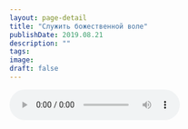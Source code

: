 ```yaml
---
layout: page-detail
title: "Служить божественной воле"
publishDate: 2019.08.21
description: ""
tags:
image:
draft: false
---
```


<audio title="2019.08.21 - Служить божественной воле.mp3" src="/upload/iblock/64f/64ff40fa6c133e10fbfe989cb1d289b9.mp3" controls=""></audio>

  
